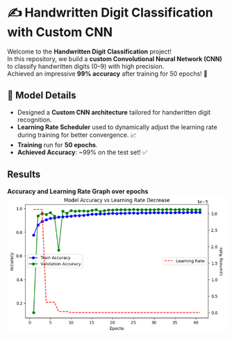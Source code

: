 # ✍️ Handwritten Digit Classification with Custom CNN

Welcome to the **Handwritten Digit Classification** project!  
In this repository, we build a **custom Convolutional Neural Network (CNN)** to classify handwritten digits (0–9) with high precision.  
Achieved an impressive **99% accuracy** after training for 50 epochs! 🚀

## 🧠 Model Details

- Designed a **Custom CNN architecture** tailored for handwritten digit recognition.
- **Learning Rate Scheduler** used to dynamically adjust the learning rate during training for better convergence. 📈
- **Training** run for **50 epochs**.
- **Achieved Accuracy**: ~99% on the test set! ✅

## Results
**Accuracy and Learning Rate Graph over epochs**  ![accuracy graph](./sample-results/accuracy-lr-over-epochs.png)
